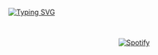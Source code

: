 [![Typing SVG](https://readme-typing-svg.demolab.com?font=Chango&pause=1000&color=2CF7DD&center=true&vCenter=true&width=510&lines=hi!+%E3%83%BE(%EF%BC%BE-%EF%BC%BE)%E3%83%8E)](https://github.com/rafaelsutiono)


&nbsp;<div align="center">
  [![Spotify](https://sptfy-rafaelsutiono.vercel.app/api/spotify?background_color=171515&border_color=ffffff)](https://open.spotify.com/user/21avwkvu5ymc66l243cvlgn2q)
</div>
